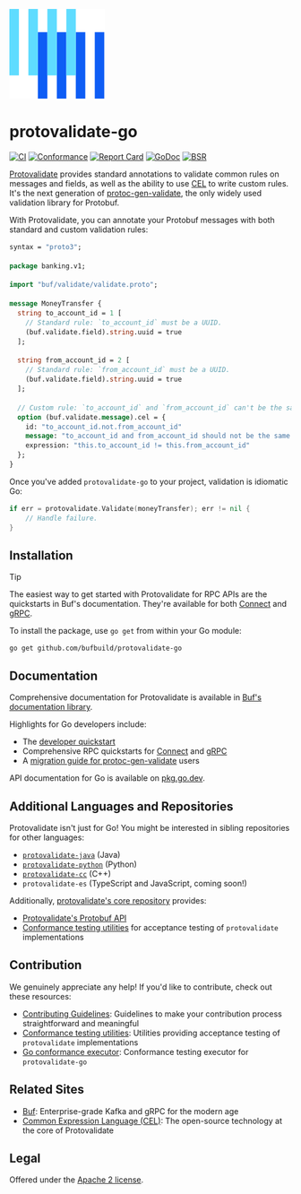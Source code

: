 [![The Buf logo](.github/buf-logo.svg)][buf] 

# protovalidate-go

[![CI](https://github.com/bufbuild/protovalidate-go/actions/workflows/ci.yaml/badge.svg)](https://github.com/bufbuild/protovalidate-go/actions/workflows/ci.yaml)
[![Conformance](https://github.com/bufbuild/protovalidate-go/actions/workflows/conformance.yaml/badge.svg)](https://github.com/bufbuild/protovalidate-go/actions/workflows/conformance.yaml)
[![Report Card](https://goreportcard.com/badge/buf.build/go/protovalidate)](https://goreportcard.com/report/buf.build/go/protovalidate)
[![GoDoc](https://pkg.go.dev/badge/buf.build/go/protovalidate.svg)](https://pkg.go.dev/buf.build/go/protovalidate)
[![BSR](https://img.shields.io/badge/BSR-Module-0C65EC)][buf-mod]

[Protovalidate][protovalidate] provides standard annotations to validate common rules on messages and fields, as well as the ability to use [CEL][cel] to write custom rules. It's the next generation of [protoc-gen-validate][protoc-gen-validate], the only widely used validation library for Protobuf.

With Protovalidate, you can annotate your Protobuf messages with both standard and custom validation rules:

```protobuf
syntax = "proto3";

package banking.v1;

import "buf/validate/validate.proto";

message MoneyTransfer {
  string to_account_id = 1 [
    // Standard rule: `to_account_id` must be a UUID.
    (buf.validate.field).string.uuid = true
  ];

  string from_account_id = 2 [
    // Standard rule: `from_account_id` must be a UUID.
    (buf.validate.field).string.uuid = true
  ];

  // Custom rule: `to_account_id` and `from_account_id` can't be the same.
  option (buf.validate.message).cel = {
    id: "to_account_id.not.from_account_id"
    message: "to_account_id and from_account_id should not be the same value"
    expression: "this.to_account_id != this.from_account_id"
  };
}
```

Once you've added `protovalidate-go` to your project, validation is idiomatic Go:

```go
if err = protovalidate.Validate(moneyTransfer); err != nil {
    // Handle failure.
}
```

## Installation

> [!TIP]
> The easiest way to get started with Protovalidate for RPC APIs are the quickstarts in Buf's documentation. They're available for both [Connect][connect-go] and [gRPC][grpc-go].

To install the package, use `go get` from within your Go module:

```shell
go get github.com/bufbuild/protovalidate-go
```

## Documentation

Comprehensive documentation for Protovalidate is available in [Buf's documentation library][protovalidate]. 

Highlights for Go developers include:

* The [developer quickstart][quickstart]
* Comprehensive RPC quickstarts for [Connect][connect-go] and [gRPC][grpc-go]
* A [migration guide for protoc-gen-validate][migration-guide] users

API documentation for Go is available on [pkg.go.dev][pkg-go].

## Additional Languages and Repositories

Protovalidate isn't just for Go! You might be interested in sibling repositories for other languages: 

- [`protovalidate-java`][pv-java] (Java)
- [`protovalidate-python`][pv-python] (Python)
- [`protovalidate-cc`][pv-cc] (C++)
- `protovalidate-es` (TypeScript and JavaScript, coming soon!)

Additionally, [protovalidate's core repository](https://github.com/bufbuild/protovalidate) provides:

- [Protovalidate's Protobuf API][validate-proto]
- [Conformance testing utilities][conformance] for acceptance testing of `protovalidate` implementations

## Contribution

We genuinely appreciate any help! If you'd like to contribute, check out these resources:

- [Contributing Guidelines][contributing]: Guidelines to make your contribution process straightforward and meaningful
- [Conformance testing utilities](https://github.com/bufbuild/protovalidate/tree/main/docs/conformance.md): Utilities providing acceptance testing of `protovalidate` implementations
- [Go conformance executor][conformance-executable]: Conformance testing executor for `protovalidate-go`

## Related Sites

- [Buf][buf]: Enterprise-grade Kafka and gRPC for the modern age
- [Common Expression Language (CEL)][cel]: The open-source technology at the core of Protovalidate

## Legal

Offered under the [Apache 2 license][license].

[buf]: https://buf.build
[cel]: https://cel.dev

[pv-go]: https://github.com/bufbuild/protovalidate-go
[pv-java]: https://github.com/bufbuild/protovalidate-java
[pv-python]: https://github.com/bufbuild/protovalidate-python
[pv-cc]: https://github.com/bufbuild/protovalidate-cc

[buf-mod]: https://buf.build/bufbuild/protovalidate
[license]: LICENSE
[contributing]: .github/CONTRIBUTING.md

[protoc-gen-validate]: https://github.com/bufbuild/protoc-gen-validate

[protovalidate]: https://buf.build/docs/protovalidate/
[quickstart]: https://buf.build/docs/protovalidate/quickstart/
[connect-go]: https://buf.build/docs/protovalidate/quickstart/connect-go/
[grpc-go]: https://buf.build/docs/protovalidate/quickstart/grpc-go/
[grpc-java]: https://buf.build/docs/protovalidate/quickstart/grpc-java/
[grpc-python]: https://buf.build/docs/protovalidate/quickstart/grpc-python/
[migration-guide]: https://buf.build/docs/migration-guides/migrate-from-protoc-gen-validate/
[conformance-executable]: ./internal/cmd/protovalidate-conformance-go/README.md
[pkg-go]: https://pkg.go.dev/buf.build/go/protovalidate

[validate-proto]: https://buf.build/bufbuild/protovalidate/docs/main:buf.validate
[conformance]: https://github.com/bufbuild/protovalidate/blob/main/docs/conformance.md
[examples]: https://github.com/bufbuild/protovalidate/tree/main/examples
[migrate]: https://buf.build/docs/migration-guides/migrate-from-protoc-gen-validate/
